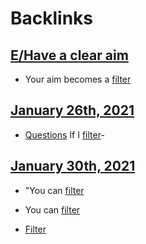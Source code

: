
# Backlinks
## [E/Have a clear aim](<E/Have a clear aim.md>)
- Your aim becomes a [filter](<filter.md>)

## [January 26th, 2021](<January 26th, 2021.md>)
- [Questions](<Questions.md>) If I [filter](<filter.md>)-

## [January 30th, 2021](<January 30th, 2021.md>)
- "You can [filter](<filter.md>)

- You can [filter](<filter.md>)

- [Filter]([filter](<filter.md>))

